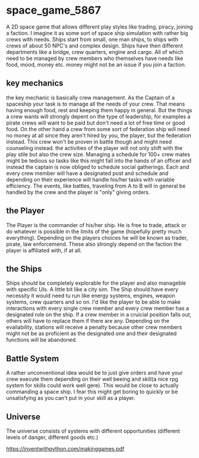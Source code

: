 # space_game_5867
A 2D space game that allows different play styles like trading, piracy, joining a faction. I imagine it as some sort of space ship simulation with rather big crews with needs. Ships start from small, one man ships, to ships with crews of about 50 NPC's and complex design. Ships have then different departments like a bridge, crew quarters, engine and cargo. All of which need to be managed by crew members who themselves have needs like food, mood, money etc. money might not be an issue if you join a faction. 

## key mechanics
the key mechanic is basically crew management. As the Captain of a spaceship your task is to manage all the needs of your crew. That means having enough food, rest and keeping them happy in general. But the things a crew wants will strongly depent on the type of leadership, for examples a pirate crews will want to be paid but don't need a lot of free time or good food. On the other hand a crew from some sort of federation ship will need no money at all since they aren't hired by you, the player, but the federation instead. This crew won't be proven in battle though and might need counseling instead. the activities of the player will not only shift with the play stile but also the crew size. Managing a schedule for 100+ crew mates might be tedious so tasks like this might fall into the hands of an officer and instead the captain is now obliged to schedule social gatherings. Each and every crew member will have a designated post and schedule and depending on their experience will handle his/her tasks with variable efficiency. The events, like battles, traveling from A to B will in general be handled by the crew and the player is "only" giving orders. 

## the Player
The Player is the commander of his/her ship. He is free to trade, attack or do whatever is possible in the limits of the game (hopefully pretty much everything). Depending on the players choices he will be known as trader, pirate, law enforcemend. These also strongly depend on the faction the player is affiliated with, if at all. 

## the Ships
Ships should be completely explorable for the player and also manageble with specific UIs. A little bit like a city sim. The Ship should have every necessity it would need tu run like energy systems, engines, weapon systems, crew quarters and so on. I'd like the player to be able to make interactions with every single crew member and every crew member has a designated role on the ship. If a crew member in a cruicial position falls out, others will have to replace them if there are any. Depending on the evailability, stations will receive a penalty because other crew members might not be as proficient as the designated one and their designated functions will be abandoned.



## Battle System


A rather unconventional idea would be to just give orders and have your crew execute them depending on their well beeing and skill(a nice rpg system for skills could work well gere). This would be close to actually commanding a space ship. I fear this might get boring to quickly or be unsatisfying as you can't put in your skill as a player. 

## Universe 
The universe consists of systems with different opportunities (different levels of danger, different goods etc.) 



https://inventwithpython.com/makinggames.pdf
